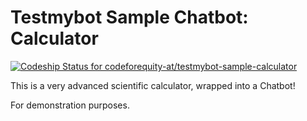 # Testmybot Sample Chatbot: Calculator

[ ![Codeship Status for codeforequity-at/testmybot-sample-calculator](https://app.codeship.com/projects/1f8248b0-31a6-0135-af58-3a3212f0f89d/status?branch=master)](https://app.codeship.com/projects/225784)

This is a very advanced scientific calculator, wrapped into a Chatbot!

For demonstration purposes.

